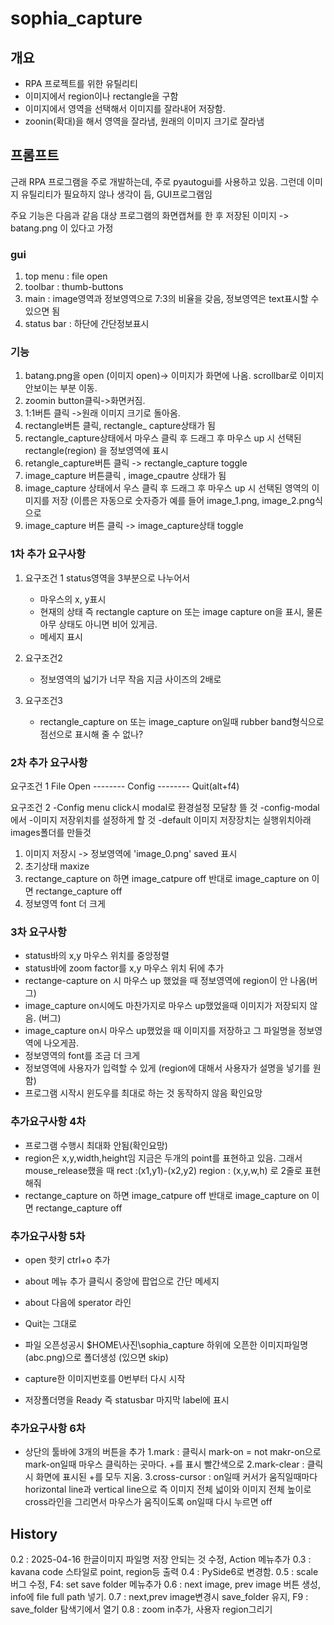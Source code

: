 # sophia_capture

## 개요

- RPA 프로젝트를 위한 유틸리티
- 이미지에서 region이나 rectangle을 구함
- 이미지에서 영역을 선택해서 이미지를 잘라내어 저장함.
- zoonin(확대)을 해서 영역을 잘라냄, 원래의 이미지 크기로 잘라냄

## 프롬프트

근래 RPA 프로그램을 주로 개발하는데,
주로 pyautogui를 사용하고 있음.
그런데 이미지 유틸리티가 필요하지 않나 생각이 듬, GUI프로그램임

주요 기능은 다음과 같음
대상 프로그램의 화면캡쳐를 한 후 저장된 이미지 -> batang.png 이 있다고 가정

### gui

1. top menu : file  open
2. toolbar : thumb-buttons
3. main : image영역과 정보영역으로 7:3의 비율을 갖음, 정보영역은 text표시할 수 있으면 됨
4. status bar : 하단에 간단정보표시

### 기능

1. batang.png을 open (이미지 open)-> 이미지가 화면에 나옴. scrollbar로 이미지 안보이는 부분 이동.
2. zoomin button클릭->화면커짐.
3. 1:1버튼 클릭 ->원래 이미지 크기로 돌아옴.
4. rectangle버튼 클릭, rectangle_ capture상태가 됨
5. rectangle_capture상태에서 마우스 클릭 후 드래그 후 마우스 up 시 선택된 rectangle(region) 을 정보영역에 표시
6. retangle_capture버튼 클릭 -> rectangle_capture  toggle
7. image_capture 버튼클릭 , image_cpautre 상태가 됨
8. image_capture 상태에서  우스 클릭 후 드래그 후 마우스 up 시 선택된 영역의 이미지를 저장 (이름은 자동으로 숫자증가 예를 들어 image_1.png, image_2.png식으로
9. image_capture 버튼 클릭 -> image_capture상태 toggle

### 1차 추가 요구사항

1. 요구조건 1
    status영역을 3부분으로 나누어서
    - 마우스의 x, y표시
    - 현재의 상태 즉 rectangle capture on 또는 image capture on을 표시, 물론 아무 상태도 아니면 비어 있게금.
    - 메세지 표시

2. 요구조건2
    - 정보영역의 넓기가 너무 작음 지금 사이즈의 2배로

3. 요구조건3
    - rectangle_capture on 또는 image_capture on일때 rubber band형식으로 점선으로 표시해 줄 수 없나?

### 2차 추가 요구사항

요구조건 1
File
    Open
    --------
    Config
    --------
    Quit(alt+f4)

요구조건 2
-Config menu click시 modal로 환경설정 모달창 뜰 것
-config-modal에서
-이미지 저장위치를 설정하게 할 것
-default 이미지 저장장치는 실행위치아래 images폴더를 만들것

1. 이미지 저장시 -> 정보영역에 'image_0.png' saved 표시
2. 초기상태 maxize
3. rectange_capture on 하면 image_catpure off  반대로 image_capture on 이면 rectange_capture off
4. 정보영역 font 더 크게

### 3차 요구사항

- status바의 x,y 마우스 위치를 중앙정렬
- status바에 zoom factor를 x,y 마우스 위치 뒤에 추가
- rectange-capture on 시 마우스 up 했었을 때 정보영역에 region이 안 나옴(버그)
- image_capture on시에도 마찬가지로 마우스 up했었을때 이미지가 저장되지 않음. (버그)
- image_capture on시 마우스 up했었을 때 이미지를 저장하고 그 파일명을 정보영역에 나오게끔.
- 정보영역의 font를 조금 더 크게
- 정보영역에 사용자가 입력할 수 있게 (region에 대해서 사용자가 설명을 넣기를 원함)
- 프로그램 시작시 윈도우를 최대로 하는 것 동작하지 않음 확인요망

### 추가요구사항 4차

- 프로그램 수행시 최대화 안됨(확인요망)
- region은 x,y,width,height임 지금은 두개의 point를 표현하고 있음.
  그래서
  mouse_release했을 때 rect :(x1,y1)-(x2,y2)
                     region : (x,y,w,h) 로 2줄로 표현해줘
- rectange_capture on 하면 image_catpure off  반대로 image_capture on 이면 rectange_capture off

### 추가요구사항 5차

- open 핫키 ctrl+o 추가
- about 메뉴 추가 클릭시  중앙에 팝업으로 간단 메세지
- about 다음에 sperator 라인
- Quit는 그대로

- 파일 오픈성공시 $HOME\사진\sophia_capture 하위에 오픈한 이미지파일명 (abc.png)으로 폴더생성 (있으면 skip)
- capture한 이미지번호를 0번부터 다시 시작
- 저장폴더명을 Ready 즉 statusbar 마지막 label에 표시

### 추가요구사항 6차

- 상단의 툴바에 3개의 버튼을 추가
    1.mark : 클릭시 mark-on = not makr-on으로 mark-on일때 마우스 클릭하는 곳마다. +를 표시 빨간색으로
    2.mark-clear : 클릭시 화면에 표시된 +를 모두 지움.
    3.cross-cursor : on일때 커서가 움직일때마다 horizontal line과 vertical line으로
    즉 이미지 전체 넓이와 이미지 전체 높이로 cross라인을 그리면서 마우스가 움직이도록
    on일때 다시 누르면 off

## History

0.2 : 2025-04-16 한글이미지 파일명 저장 안되는 것 수정, Action 메뉴추가
0.3 : kavana code 스타일로 point, region등 출력
0.4 : PySide6로 변경함.
0.5 : scale버그 수정, F4: set save folder 메뉴추가
0.6 : next image, prev image 버튼 생성, info에 file full path 넣기.
0.7 : next,prev image변경시 save_folder 유지, F9 : save_folder 탐색기에서 열기
0.8 : zoom in추가, 사용자 region그리기
